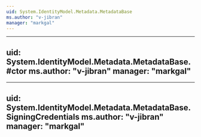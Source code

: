 ```yaml
---
uid: System.IdentityModel.Metadata.MetadataBase
ms.author: "v-jibran"
manager: "markgal"
---
```


---
uid: System.IdentityModel.Metadata.MetadataBase.#ctor
ms.author: "v-jibran"
manager: "markgal"
---

---
uid: System.IdentityModel.Metadata.MetadataBase.SigningCredentials
ms.author: "v-jibran"
manager: "markgal"
---
